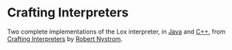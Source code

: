 # Crafting Interpreters

Two complete implementations of the Lox interpreter, in [Java](jlox) and [C++](clox), from [Crafting Interpreters](https://craftinginterpreters.com/) by [Robert Nystrom](https://twitter.com/intent/user?screen_name=munificentbob).
